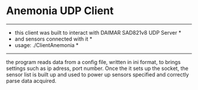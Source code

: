 # Anemonia UDP Client #
*********************************************************************
* this client was built to interact with DAIMAR SAD821v8 UDP Server *
* and sensors connected with it 				    *
* usage: ./ClientAnemonia <command> 				    *
*********************************************************************

the program reads data from a config file, written in ini format, 
to brings settings such as ip adress, port number. 
Once the it sets up the socket, the sensor list is built up and used to power up sensors specified and correctly parse data acquired. 
 

